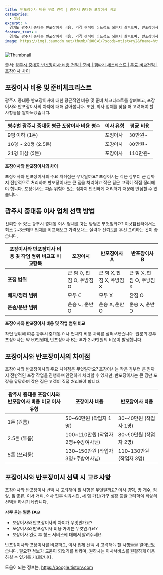 ```yaml
---
title: 반포장이사 비용 무료 견적 | 광주시 중대동 포장이사 비교
categories:
  - 일상
excerpt: >
  경기도 광주시 중대동 반포장이사 비용, 가격 견적이 어느정도 되는지 살펴보며, 반포장이사를 준비함에 있어 짐싸기 준비 체크리스트가 무엇인지 보겠습니다. 마지막으로 포장이사와 차이점을 통해 무료 비교견적으로 어떤 것이 더 합리적인 선택인지 공유 드립니다.광주시 중대동 포장이사 견적 샘플 보기 👈 클릭광주시 중대동 포장이사 가격 살펴보기 👈 클릭광주시 중대동 반포장이사 평균 이사 비용평수광주시 중대동 평균 이사 비용원룸 이사9평 이하 (1톤)30만원~투룸/쓰리룸 이사16평 ~ 20평 (2.5톤)80만원~쓰리룸 이사21평 (5톤) ~110만원~우리집 무료 이사견적 받기 👈 클릭포장 vs 반포장 이사: 큰 차이점이사를 할 때 포장과 반포장의 가장 큰 차이점은 무엇일까요?포장이사: 1톤 50만원, 2.5톤 ..
feature_text: >
  경기도 광주시 중대동 반포장이사 비용, 가격 견적이 어느정도 되는지 살펴보며, 반포장이사를 준비함에 있어 짐싸기 준비 체크리스트가 무엇인지 보겠습니다. 마지막으로 포장이사와 차이점을 통해 무료 비교견적으로 어떤 것이 더 합리적인 선택인지 공유 드립니다.광주시 중대동 포장이사 견적 샘플 보기 👈 클릭광주시 중대동 포장이사 가격 살펴보기 👈 클릭광주시 중대동 반포장이사 평균 이사 비용평수광주시 중대동 평균 이사 비용원룸 이사9평 이하 (1톤)30만원~투룸/쓰리룸 이사16평 ~ 20평 (2.5톤)80만원~쓰리룸 이사21평 (5톤) ~110만원~우리집 무료 이사견적 받기 👈 클릭포장 vs 반포장 이사: 큰 차이점이사를 할 때 포장과 반포장의 가장 큰 차이점은 무엇일까요?포장이사: 1톤 50만원, 2.5톤 ..
image: https://img1.daumcdn.net/thumb/R800x0/?scode=mtistory2&fname=https%3A%2F%2Fblog.kakaocdn.net%2Fdn%2FkTqnz%2FbtsHbhzKxyk%2FgP53rDOTUWAEa8DXzFBzRk%2Fimg.webp
---
```


![Thumbnail](https://img1.daumcdn.net/thumb/R800x0/?scode=mtistory2&fname=https%3A%2F%2Fblog.kakaocdn.net%2Fdn%2FkTqnz%2FbtsHbhzKxyk%2FgP53rDOTUWAEa8DXzFBzRk%2Fimg.webp)

<p>출처: <a href="https://qoogle.tistory.com/9019" rel="dofollow">광주시 중대동 반포장이사 비용 견적 | 준비 | 짐싸기 체크리스트 | 무료 비교견적 | 포장이사 차이</a> </p>

## 포장이사 비용 및 준비체크리스트

광주시 중대동 반포장이사에 대한 평균적인 비용 및 준비 체크리스트를 살펴보고, 포장이사와 반포장이사의 차이에 대해 알아봅니다. 또한, 이사
업체를 찾을 때 고려해야 할 사항들을 알아보겠습니다.

**평수별 광주시 중대동 평균 포장이사 비용** **평수** | **이사 유형** | **평균 비용**  
---|---|---  
9평 이하 (1톤) | 포장이사 | 30만원~  
16평 ~ 20평 (2.5톤) | 포장이사 | 80만원~  
21평 이상 (5톤) | 포장이사 | 110만원~  
**포장이사와 반포장이사의 차이**

포장이사와 반포장이사의 주요 차이점은 무엇일까요? 포장이사는 작은 짐부터 큰 짐까지 전반적으로 처리하며 반포장이사는 큰 짐을 처리하고 작은
짐은 고객이 직접 정리해야 합니다. 포장이사는 파손 위험이 있는 짐까지 안전하게 처리하기 때문에 안심할 수 있습니다.

## 광주시 중대동 이사 업체 선택 방법

신뢰할 수 있는 광주시 중대동 이사 업체를 찾는 방법은 무엇일까요? 이삿짐센터에서는 최소 2~3군데의 업체를 비교해보고 가격보다는 실력과
신뢰도를 우선 고려하는 것이 좋습니다.

**포장이사와 반포장이사 비용 및 작업 범위 비교표** **비교항목** | **포장이사** | **반포장이사 A** | **반포장이사 B**  
---|---|---|---  
**포장 범위** | 큰 짐 O, 잔짐 O, 주방짐 O | 큰 짐 X, 잔짐 X, 주방짐 X | 큰 짐 X, 잔짐 O, 주방짐 X  
**배치/정리 범위** | 모두 O | 모두 X | 잔짐 O  
**운송/운반 범위** | 운송 O, 운반 O | 운송 X, 운반 O | 운송 X, 운반 O  
**포장이사와 반포장이사 비용 및 작업 범위 비교**

작업 범위에 따른 광주시 중대동 이사 업체의 비용 차이를 살펴보겠습니다. 원룸의 경우 포장이사는 약 50만원대, 반포장이사 B는 추가
2~9만원의 비용이 발생합니다.

## 포장이사와 반포장이사의 차이점

포장이사와 반포장이사의 주요 차이점은 무엇일까요? 포장이사는 작은 짐부터 큰 짐까지 전반적인 포장 작업을 진행하며 안전하게 처리할 수
있지만, 반포장이사는 큰 짐만 포장을 담당하며 작은 짐은 고객이 직접 처리해야 합니다.

**광주시 중대동 포장이사와 반포장이사 비용 비교** **이사 유형** | **포장이사 비용** | **반포장이사 비용**  
---|---|---  
1톤 (원룸) | 50~60만원 (작업자 1명) | 30~40만원 (작업자 1명)  
2.5톤 (투룸) | 100~110만원 (작업자 2명+주방여사님) | 80~90만원 (작업자 2명)  
5톤 (쓰리룸) | 130~150만원 (작업자 3명+주방여사님) | 110~130만원 (작업자 3명)  
  
## 포장이사와 반포장이사 선택 시 고려사항

포장이사와 반포장이사 선택 시 고려해야 할 사항은 무엇일까요? 이사 경험, 방 개수, 짐 양, 짐 종류, 이사 거리, 이사 전후 여유시간,
새 집 가전/가구 상황 등을 고려하여 최상의 선택을 하시기 바랍니다.

**자주 묻는 질문 FAQ**

  * 포장이사와 반포장이사의 차이가 무엇인가요?
  * 포장이사와 반포장이사 비용 차이는 무엇인가요?
  * 포장이사 완료 후 청소 서비스에 대해서 알려주세요.

반포장이사와 포장이사를 비교하고, 이사 업체 선택 시 고려해야 할 사항들을 알아보았습니다. 필요한 정보가 도움이 되었기를 바라며, 원하시는
이사서비스를 원활하게 이용하실 수 있기를 기대합니다.

 

도움이 되는 정보는, <a href="https://qoogle.tistory.com" rel="dofollow">https://qoogle.tistory.com</a>


